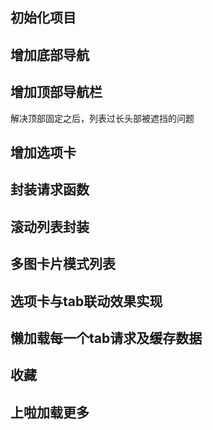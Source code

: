 ## 初始化项目

## 增加底部导航

## 增加顶部导航栏
解决顶部固定之后，列表过长头部被遮挡的问题


## 增加选项卡

## 封装请求函数

## 滚动列表封装

## 多图卡片模式列表

## 选项卡与tab联动效果实现

## 懒加载每一个tab请求及缓存数据

## 收藏

## 上啦加载更多